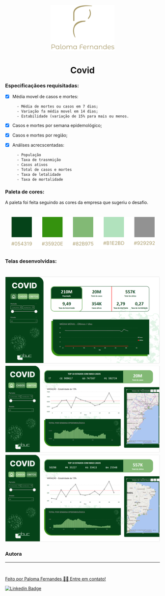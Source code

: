 <h1 align="center">
<img src="https://raw.githubusercontent.com/palomafersants/dataviz/main/imagens/paloma.png"/>
</h1>

<h1 align="center">
  Covid
</h1>


### Especificaçãoes requisitadas:

- [x] Média movel de casos e mortes: 

        - Média de mortes ou casos em 7 dias;
        - Variação fa média movel em 14 dias;
        - Estabilidade (variação de 15% para mais ou menos.
- [x] Casos e mortes por semana epidemológico;
- [x] Casos e mortes por região;
- [x] Análises acrecscentadas:

        - População
        - Taxa de trasnmição
        - Casos ativos
        - Total de casos e mortes
        - Taxa de letalidade
        - Taxa de mortalidade

### Paleta de cores:

A paleta foi feita seguindo as cores da empresa que sugeriu o desafio.
<h1 align="center">
<img src="https://raw.githubusercontent.com/palomafersants/dataviz/main/Covid/imagens/paleta.png"/>
</h1>

### Telas desenvolvidas:

<h1 align="center">
<img src="https://raw.githubusercontent.com/palomafersants/dataviz/main/Covid/imagens/Covid3.png"/>
<img src="https://raw.githubusercontent.com/palomafersants/dataviz/main/Covid/imagens/Covid2.png"/>
<img src="https://raw.githubusercontent.com/palomafersants/dataviz/main/Covid/imagens/Covid1.png"/>
</h1>


### Autora
---

<a href="https://www.linkedin.com/in/paloma-fernandes-santos-8a4465117/">
 <img style="border-radius: 50%;" src="https://avatars.githubusercontent.com/u/93602231?s=400&u=08d8ca7099ab19dbc452308e813e7a8957898ad1&v=4" width="100px;" alt=""/>
 <br />

Feito por Paloma Fernandes 👋🏽 Entre em contato!
  
  
[![Linkedin Badge](https://img.shields.io/badge/-Paloma-blue?style=flat-square&logo=Linkedin&logoColor=white&link=https://www.linkedin.com/in/paloma-fernandes-santos-8a4465117/)](https://www.linkedin.com/in/paloma-fernandes-santos-8a4465117/)   
